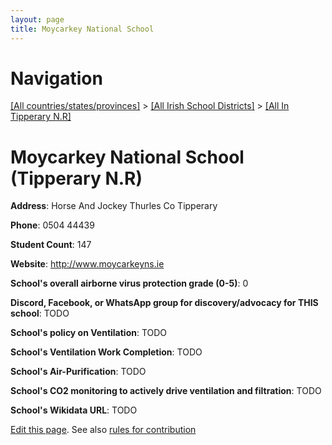 ```yaml
---
layout: page
title: Moycarkey National School
---
```

# Navigation

[[All countries/states/provinces]](../../..) > [[All Irish School Districts]](../..) > [[All In Tipperary N.R]](..)

# Moycarkey National School (Tipperary N.R)

**Address**: Horse And Jockey Thurles Co Tipperary

**Phone**: 0504 44439

**Student Count**: 147

**Website**: <http://www.moycarkeyns.ie>

**School's overall airborne virus protection grade (0-5)**: 0

**Discord, Facebook, or WhatsApp group for discovery/advocacy for THIS school**: TODO

**School's policy on Ventilation**: TODO

**School's Ventilation Work Completion**: TODO

**School's Air-Purification**: TODO

**School's CO2 monitoring to actively drive ventilation and filtration**: TODO

**School's Wikidata URL**: TODO


[Edit this page](https://github.com/ventilate-schools/Ireland/edit/main/./Tipperary_N.R/Moycarkey_National_School.md). See also [rules for contribution](../../../contribution-rules/)